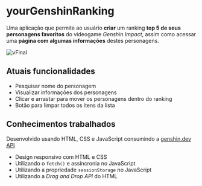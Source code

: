 # yourGenshinRanking

Uma aplicação que permite ao usuário **criar** um ranking **top 5 de seus personagens favoritos** do videogame *Genshin Impact*, assim como acessar uma **página com algumas informações** destes personagens.

![vFinal](https://user-images.githubusercontent.com/44930401/185702930-fa20fe38-74c0-468e-a543-e992022204c4.gif)

## Atuais funcionalidades
- Pesquisar nome do personagem
- Visualizar informações dos personagens
- Clicar e arrastar para mover os personagens dentro do ranking
- Botão para limpar todos os itens da lista

## Conhecimentos trabalhados
Desenvolvido usando HTML, CSS e JavaScript consumindo a [genshin.dev API](https://github.com/genshindev/api)
- Design responsivo com HTML e CSS
- Utilizando o `fetch()` e assincronia no JavaScript
- Utilizando a propriedade `sessionStorage` no JavaScript
- Utilizando a *Drag and Drop API* do HTML
